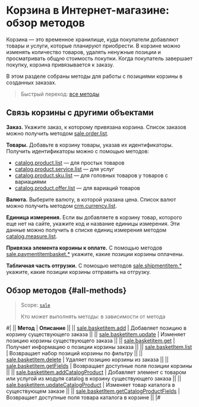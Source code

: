 # Корзина в Интернет-магазине: обзор методов

Корзина — это временное хранилище, куда покупатели добавляют товары и услуги, которые планируют приобрести. В корзине можно изменять количество товаров, удалять ненужные позиции и просматривать общую стоимость покупки. Когда покупатель завершает покупку, корзина привязывается к заказу.

В этом разделе собраны методы для работы с позициями корзины в созданных заказах.

> Быстрый переход: [все методы](#all-methods)

## Связь корзины с другими объектами

**Заказ.** Укажите заказ, к которому привязана корзина. Список заказов можно получить методом [sale.order.list](../order/sale-order-list.md).

**Товары.** Добавьте в корзину товары, указав их идентификаторы. Получить идентификаторы можно с помощью методов:
- [catalog.product.list](../../catalog/product/catalog-product-list.md) — для простых товаров
- [catalog.product.service.list](../../catalog/product/service/catalog-product-service-list.md) — для услуг
- [catalog.product.sku.list](../../catalog/product/sku/catalog-product-sku-list.md) — для головных товаров у товаров с вариациями
- [catalog.product.offer.list](../../catalog/product/offer/catalog-product-offer-list.md) — для вариаций товаров

**Валюта.** Выберите валюту, в которой указана цена. Список валют можно получить методом [crm.currency.list](../../crm/currency/crm-currency-list.md).

**Единица измерения.** Если вы добавляете в корзину товар, которого еще нет на сайте, укажите код и название единицы измерения. Эти данные можно получить в списке единиц измерения методом [catalog.measure.list](../../catalog/measure/catalog-measure-list.md).

**Привязка элемента корзины к оплате.** С помощью методов [sale.paymentitembasket.*](../payment-item-basket/index.md) укажите, какие позиции корзины оплачены.

**Табличная часть отгрузки.** С помощью методов [sale.shipmentitem.*](../shipment-item/index.md) укажите, какие позиции корзины отправить на отгрузку. 

## Обзор методов {#all-methods}

> Scope: [`sale`](../../scopes/permissions.md)
>
> Кто может выполнять методы: в зависимости от метода

#|
|| **Метод** | **Описание** ||
|| [sale.basketitem.add](./sale-basket-item-add.md) | Добавляет позицию в корзину существующего заказа ||
|| [sale.basketitem.update](./sale-basket-item-update.md) | Изменяет позицию корзины существующего заказа ||
|| [sale.basketitem.get](./sale-basket-item-get.md) | Получает информацию о позиции корзины заказа ||
|| [sale.basketItem.list](./sale-basket-item-list.md) | Возвращает набор позиций корзины по фильтру ||
|| [sale.basketitem.delete](./sale-basket-item-delete.md) | Удаляет позицию корзины из заказа ||
|| [sale.basketitem.getFields](./sale-basket-item-get-fields.md) | Возвращает доступные поля позиции корзины ||
|| [sale.basketitem.addCatalogProduct](./sale-basket-item-add-catalog-product.md) | Добавляет элемент с товаром или услугой из модуля catalog в корзину существующего заказа ||
|| [sale.basketitem.updateCatalogProduct](./sale-basket-item-update-catalog-product.md) | Изменяет товар каталога в существующем заказе ||
|| [sale.basketItem.getCatalogProductFields](./sale-basket-item-get-catalog-product-fields.md) | Возвращает доступные поля товара каталога в корзине ||
|#